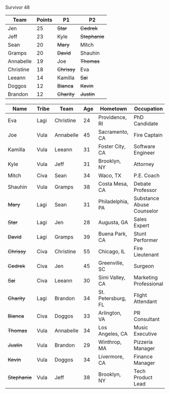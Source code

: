 Survivor 48

|Team|Points|P1|P2
| -------- | -------- | -------- | -------- |
| Jen | 25 | ~~Star~~ | ~~Cedrek~~ |
| Jeff | 23 | Kyle | ~~Stephanie~~ |
| Sean | 20 | ~~Mary~~ | Mitch |
| Gramps | 20 | ~~David~~ | Shauhin |
| Annabelle | 19 | Joe | ~~Thomas~~ |
| Christine | 18 | ~~Chrissy~~ | Eva |
| Leeann | 14  | Kamilla | ~~Sai~~ |
| Doggos | 12 | ~~Bianca~~ | ~~Kevin~~ |
| Brandon | 12  | ~~Charity~~ | ~~Justin~~ |



| Name | Tribe | Team | Age | Hometown | Occupation |
| -------- | -------- | -------- | -------- | ----- | ----- |
|Eva|Lagi| Christine |24|Providence, RI|PhD Candidate|
|Joe|Vula| Annabelle |45|Sacramento, CA|Fire Captain|
|Kamilla|Vula| Leeann |31|Foster City, CA|Software Engineer|
|Kyle|Vula| Jeff |31|Brooklyn, NY|Attorney|
|Mitch|Civa| Sean |34|Waco, TX|P.E. Coach|
|Shauhin|Vula| Gramps |38|Costa Mesa, CA|Debate Professor |
|~~Mary~~|Lagi| Sean |31|Philadelphia, PA|Substance Abuse Counselor|
|~~Star~~|Lagi| Jen |28|Augusta, GA|Sales Expert|
|~~David~~|Lagi| Gramps |39|Buena Park, CA|Stunt Performer|
|~~Chrissy~~|Civa| Christine |55|Chicago, IL|Fire Lieutenant|
|~~Cedrek~~|Civa| Jen |45|Greenville, SC|Surgeon|
|~~Sai~~|Civa| Leeann |30|Simi Valley, CA|Marketing Professional|
|~~Charity~~|Lagi| Brandon |34|St. Petersburg, FL|Flight Attendant|
|~~Bianca~~|Civa| Doggos |33|Arlington, VA|PR Consultant|
|~~Thomas~~|Vula| Annabelle |34|Los Angeles, CA|Music Executive|
|~~Justin~~|Vula| Brandon |29|Winthrop, MA|Pizzeria Manager|
|~~Kevin~~|Vula| Doggos |34|Livermore, CA|Finance Manager|
|~~Stephanie~~|Vula| Jeff |38|Brooklyn, NY|Tech Product Lead|
